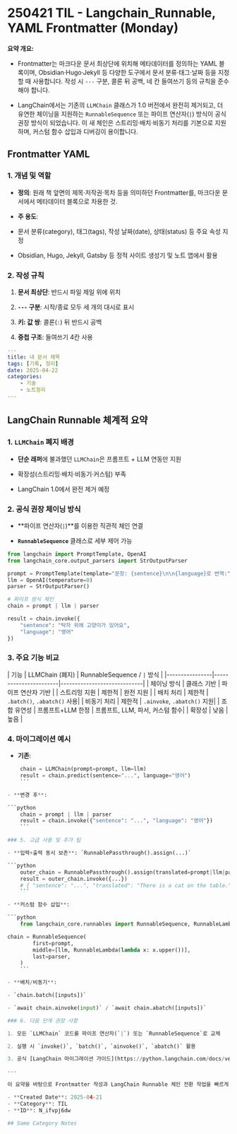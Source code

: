 # 250421 TIL - Langchain_Runnable, YAML Frontmatter (Monday)

**요약 개요:**

- Frontmatter는 마크다운 문서 최상단에 위치해 메타데이터를 정의하는 YAML 블록이며, Obsidian·Hugo·Jekyll 등 다양한 도구에서 문서 분류·태그·날짜 등을 지정할 때 사용합니다. 작성 시 `---` 구분, 콜론 뒤 공백, 네 칸 들여쓰기 등의 규칙을 준수해야 합니다.

- LangChain에서는 기존의 `LLMChain` 클래스가 1.0 버전에서 완전히 제거되고, 더 유연한 체이닝을 지원하는 `RunnableSequence` 또는 파이프 연산자(`|`) 방식이 공식 권장 방식이 되었습니다. 이 새 체인은 스트리밍·배치·비동기 처리를 기본으로 지원하며, 커스텀 함수 삽입과 디버깅이 용이합니다.

## Frontmatter YAML

### 1. 개념 및 역할

- **정의**: 원래 책 앞면의 제목·저작권·목차 등을 의미하던 Frontmatter를, 마크다운 문서에서 메타데이터 블록으로 차용한 것.

- **주 용도**:

- 문서 분류(category), 태그(tags), 작성 날짜(date), 상태(status) 등 주요 속성 지정

- Obsidian, Hugo, Jekyll, Gatsby 등 정적 사이트 생성기 및 노트 앱에서 활용

### 2. 작성 규칙

1. **문서 최상단**: 반드시 파일 제일 위에 위치

2. **`---` 구분**: 시작/종료 모두 세 개의 대시로 표시

3. **키: 값 쌍**: 콜론(`:`) 뒤 반드시 공백

4. **중첩 구조**: 들여쓰기 4칸 사용

```yaml
---
title: 내 문서 제목
tags: [기록, 정리]
date: 2025-04-22
categories:
    - 기술
    - 노트정리
---
```

## LangChain Runnable 체계적 요약

### 1. `LLMChain` 폐지 배경

- **단순 래퍼**에 불과했던 `LLMChain`은 프롬프트 + LLM 연동만 지원

- 확장성(스트리밍·배치·비동기·커스텀) 부족

- LangChain 1.0에서 완전 제거 예정

### 2. 공식 권장 체이닝 방식

- **파이프 연산자(`|`)**를 이용한 직관적 체인 연결

- **`RunnableSequence`** 클래스로 세부 제어 가능

```python
from langchain import PromptTemplate, OpenAI
from langchain_core.output_parsers import StrOutputParser

prompt = PromptTemplate(template="문장: {sentence}\n\n{language}로 번역:", input_variables=["sentence", "language"])
llm = OpenAI(temperature=0)
parser = StrOutputParser()

# 파이프 방식 체인
chain = prompt | llm | parser

result = chain.invoke({
    "sentence": "탁자 위에 고양이가 있어요",
    "language": "영어"
})
```

### 3. 주요 기능 비교

| 기능 | LLMChain (폐지) | RunnableSequence / `|` 방식 | |----------------|-----------------------|-----------------------------| | 체이닝 방식 | 클래스 기반 | 파이프 연산자 기반 | | 스트리밍 지원 | 제한적 | 완전 지원 | | 배치 처리 | 제한적 | `.batch()`, `.abatch()` 사용| | 비동기 처리 | 제한적 | `.ainvoke`, `.abatch()` 지원| | 조합 유연성 | 프롬프트+LLM 한정 | 프롬프트, LLM, 파서, 커스텀 함수| | 확장성 | 낮음 | 높음 |

### 4. 마이그레이션 예시

- **기존**:

```python
    chain = LLMChain(prompt=prompt, llm=llm)
    result = chain.predict(sentence="...", language="영어")
    ```

- **변경 후**:

```python
    chain = prompt | llm | parser
    result = chain.invoke({"sentence": "...", "language": "영어"})
    ```

### 5. 고급 사용 및 추가 팁

- **입력+출력 동시 보존**: `RunnablePassthrough().assign(...)`

```python
    outer_chain = RunnablePassthrough().assign(translated=prompt|llm|parser)
    result = outer_chain.invoke({...})
    # { "sentence": "...", "translated": "There is a cat on the table." }
    ```

- **커스텀 함수 삽입**:

```python
    from langchain_core.runnables import RunnableSequence, RunnableLambda

chain = RunnableSequence(
        first=prompt,
        middle=[llm, RunnableLambda(lambda x: x.upper())],
        last=parser,
    )
    ```

- **배치/비동기**:

- `chain.batch([inputs])`

- `await chain.ainvoke(input)` / `await chain.abatch([inputs])`

### 6. 다음 단계 권장 사항

1. 모든 `LLMChain` 코드를 파이프 연산자(`|`) 또는 `RunnableSequence`로 교체

2. 실행 시 `invoke()`, `batch()`, `ainvoke()`, `abatch()` 활용

3. 공식 [LangChain 마이그레이션 가이드](https://python.langchain.com/docs/versions/migrating_chains/llm_chain/) 참고

---

이 요약을 바탕으로 Frontmatter 작성과 LangChain Runnable 체인 전환 작업을 빠르게 진행하실 수 있습니다. 추가적인 예제나 심화 가이드가 필요하시면 언제든 말씀해 주세요!

- **Created Date**: 2025-04-21
- **Category**: TIL
- **ID**: N_ifvpj6dw

## Same Category Notes